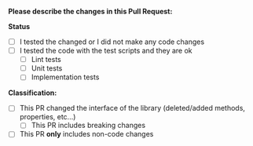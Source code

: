 **Please describe the changes in this Pull Request:**


**Status**
- [ ] I tested the changed or I did not make any code changes
- [ ] I tested the code with the test scripts and they are ok
  - [ ] Lint tests
  - [ ] Unit tests
  - [ ] Implementation tests
 
**Classification:**  
- [ ] This PR changed the interface of the library (deleted/added methods, properties, etc...)
  - [ ] This PR includes breaking changes
- [ ] This PR **only** includes non-code changes
